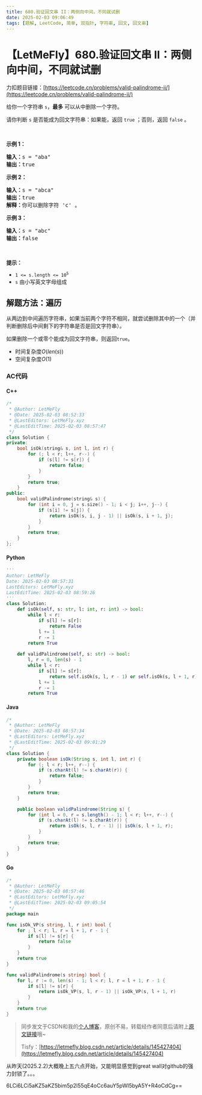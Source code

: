```yaml
---
title: 680.验证回文串 II：两侧向中间，不同就试删
date: 2025-02-03 09:06:49
tags: [题解, LeetCode, 简单, 双指针, 字符串, 回文, 回文串]
---
```


# 【LetMeFly】680.验证回文串 II：两侧向中间，不同就试删

力扣题目链接：[https://leetcode.cn/problems/valid-palindrome-ii/](https://leetcode.cn/problems/valid-palindrome-ii/)

<p>给你一个字符串&nbsp;<code>s</code>，<strong>最多</strong> 可以从中删除一个字符。</p>

<p>请你判断 <code>s</code> 是否能成为回文字符串：如果能，返回 <code>true</code> ；否则，返回 <code>false</code> 。</p>

<p>&nbsp;</p>

<p><strong>示例 1：</strong></p>

<pre>
<strong>输入：</strong>s = "aba"
<strong>输出：</strong>true
</pre>

<p><strong>示例 2：</strong></p>

<pre>
<strong>输入：</strong>s = "abca"
<strong>输出：</strong>true
<strong>解释：</strong>你可以删除字符 'c' 。
</pre>

<p><strong>示例 3：</strong></p>

<pre>
<strong>输入：</strong>s = "abc"
<strong>输出：</strong>false</pre>

<p>&nbsp;</p>

<p><strong>提示：</strong></p>

<ul>
	<li><code>1 &lt;= s.length &lt;= 10<sup>5</sup></code></li>
	<li><code>s</code> 由小写英文字母组成</li>
</ul>


    
## 解题方法：遍历

从两边到中间遍历字符串，如果当前两个字符不相同，就尝试删除其中的一个（并判断删除后中间剩下的字符串是否是回文字符串）。

如果删除一个或零个能成为回文字符串，则返回`true`。

+ 时间复杂度$O(len(s))$
+ 空间复杂度$O(1)$

### AC代码

#### C++

```cpp
/*
 * @Author: LetMeFly
 * @Date: 2025-02-03 08:52:33
 * @LastEditors: LetMeFly.xyz
 * @LastEditTime: 2025-02-03 08:57:47
 */
class Solution {
private:
    bool isOk(string& s, int l, int r) {
        for (; l < r; l++, r--) {
            if (s[l] != s[r]) {
                return false;
            }
        }
        return true;
    }
public:
    bool validPalindrome(string& s) {
        for (int i = 0, j = s.size() - 1; i < j; i++, j--) {
            if (s[i] != s[j]) {
                return isOk(s, i, j - 1) || isOk(s, i + 1, j);
            }
        }
        return true;
    }
};
```

#### Python

```python
'''
Author: LetMeFly
Date: 2025-02-03 08:57:31
LastEditors: LetMeFly.xyz
LastEditTime: 2025-02-03 08:59:26
'''
class Solution:
    def isOk(self, s: str, l: int, r: int) -> bool:
        while l < r:
            if s[l] != s[r]:
                return False
            l += 1
            r -= 1
        return True
    
    def validPalindrome(self, s: str) -> bool:
        l, r = 0, len(s) - 1
        while l < r:
            if s[l] != s[r]:
                return self.isOk(s, l, r - 1) or self.isOk(s, l + 1, r)
            l += 1
            r -= 1
        return True
```

#### Java

```java
/*
 * @Author: LetMeFly
 * @Date: 2025-02-03 08:57:34
 * @LastEditors: LetMeFly.xyz
 * @LastEditTime: 2025-02-03 09:01:29
 */
class Solution {
    private boolean isOk(String s, int l, int r) {
        for (; l < r; l++, r--) {
            if (s.charAt(l) != s.charAt(r)) {
                return false;
            }
        }
        return true;
    }

    public boolean validPalindrome(String s) {
        for (int l = 0, r = s.length() - 1; l < r; l++, r--) {
            if (s.charAt(l) != s.charAt(r)) {
                return isOk(s, l, r - 1) || isOk(s, l + 1, r);
            }
        }
        return true;
    }
}
```

#### Go

```go
/*
 * @Author: LetMeFly
 * @Date: 2025-02-03 08:57:46
 * @LastEditors: LetMeFly.xyz
 * @LastEditTime: 2025-02-03 09:05:54
 */
package main

func isOk_VP(s string, l, r int) bool {
    for ; l < r; l, r = l + 1, r - 1 {
        if s[l] != s[r] {
            return false
        }
    }
    return true
}

func validPalindrome(s string) bool {
    for l, r := 0, len(s) - 1; l < r; l, r = l + 1, r - 1 {
        if s[l] != s[r] {
            return isOk_VP(s, l, r - 1) || isOk_VP(s, l + 1, r)
        }
    }
    return true
}
```

> 同步发文于CSDN和我的[个人博客](https://blog.letmefly.xyz/)，原创不易，转载经作者同意后请附上[原文链接](https://blog.letmefly.xyz/2025/02/03/LeetCode%200680.%E9%AA%8C%E8%AF%81%E5%9B%9E%E6%96%87%E4%B8%B2II/)哦~
>
> Tisfy：[https://letmefly.blog.csdn.net/article/details/145427404](https://letmefly.blog.csdn.net/article/details/145427404)

从昨天(2025.2.2)大概晚上五六点开始，又能明显感觉到great wall对github的强力封锁了。。。

6LCi6LCi5aKZ5aKZ5bim5p2l55qE4oCc6auY5pWI5byA5Y+R4oCdCg==